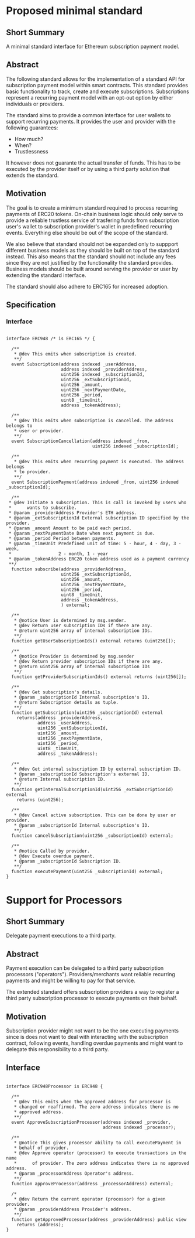 # Proposed minimal standard

## Short Summary

A minimal standard interface for Ethereum subscription payment model.

## Abstract

The following standard allows for the implementation of a standard API for subscription payment model within smart contracts. This standard provides basic functionality to track, create and execute subscriptions. Subscriptions represent a recurring payment model with an opt-out option by either individuals or providers.

The standard aims to provide a common interface for user wallets to support recurring payments. It provides the user and provider with the following guarantees:
* How much?
* When?
* Trustlessness

It however does not guarante the actual transfer of funds. This has to be executed by the provider itself or by using a third party solution that extends the standard.

## Motivation

The goal is to create a minimum standard required to process recurring payments of ERC20 tokens. On-chain business logic should only serve to provide a reliable trustless service of trasfering funds from subscription user's wallet to subscription provider's wallet in predefined recurring events. Everything else should be out of the scope of the standard.

We also believe that standard should not be expanded only to suppport different business models as they should be built on top of the standard instead. This also means that the standard should not include any fees since they are not justified by the functionality the standard provides. Business models should be built around serving the provider or user by extending the standard interface.

The standard should also adhere to ERC165 for increased adoption.

## Specification


### Interface

```solidity

interface ERC948 /* is ERC165 */ {

  /**
   * @dev This emits when subscription is created.
   **/
  event Subscription(address indexed _userAddress,
                     address indexed _providerAddress,
                     uint256 indexed _subscriptionId,
                     uint256 _extSubscriptionId,
                     uint256 _amount,
                     uint256 _nextPaymentDate,
                     uint256 _period,
                     uint8 _timeUnit,
                     address _tokenAddress);

  /**
   * @dev This emits when subscription is cancelled. The address belongs to
   * user or provider.
   **/
  event SubscriptionCancellation(address indexed _from,
                                 uint256 indexed _subscriptionId);

  /**
   * @dev This emits when recurring payment is executed. The address belongs
   * to provider.
   **/
  event SubscriptionPayment(address indexed _from, uint256 indexed _subscriptionId);

  /**
 * @dev Initiate a subscription. This is call is invoked by users who
 *      wants to subscribe.
 * @param _providerAddress Provider's ETH address.
 * @param _extSubscriptionId External subscription ID specified by the provider.
 * @param _amount Amount to be paid each period.
 * @param _nextPaymentDate Date when next payment is due.
 * @param _period Period between payments.
 * @param _timeUnit Predefined unit of time: 5 - hour, 4 - day, 3 - week,
 *                  2 - month, 1 - year
 * @param _tokenAddress ERC20 token address used as a payment currency
 **/
  function subscribe(address _providerAddress,
                     uint256 _extSubscriptionId,
                     uint256 _amount,
                     uint256 _nextPaymentDate,
                     uint256 _period,
                     uint8 _timeUnit,
                     address _tokenAddress,
                     ) external;

  /**
   * @notice User is determined by msg.sender.
   * @dev Return user subscription IDs if there are any.
   * @return uint256 array of internal subscription IDs.
   **/
  function getUserSubscriptionIds() external returns (uint256[]);

  /**
   * @notice Provider is determined by msg.sender
   * @dev Return provider subscription IDs if there are any.
   * @return uint256 array of internal subscription IDs
   **/
  function getProviderSubscriptionIds() external returns (uint256[]);

  /**
   * @dev Get subscription's details.
   * @param _subscriptionId Internal subscription's ID.
   * @return Subscription details as tuple.
   **/
  function getSubscription(uint256 _subscriptionId) external
    returns(address _providerAddress,
            address _userAddress,
            uint256 _extSubscriptionId,
            uint256 _amount,
            uint256 _nextPaymentDate,
            uint256 _period,
            uint8 _timeUnit,
            address _tokenAddress);

  /**
   * @dev Get internal subscription ID by external subscription ID.
   * @param _subscriptionId Subscription's external ID.
   * @return Internal subscription ID.
   **/
  function getInternalSubscriptionId(uint256 _extSubscriptionId) external
    returns (uint256);

  /**
   * @dev Cancel active subscription. This can be done by user or provider.
   * @param _subscriptionId Internal subscription's ID.
   **/
  function cancelSubscription(uint256 _subscriptionId) external;

  /**
   * @notice Called by provider.
   * @dev Execute overdue payment.
   * @param _subscriptionId Subscription ID.
   **/
  function executePayment(uint256 _subscriptionId) external;
}
```

# Support for Processors

## Short Summary

Delegate payment executions to a third party.

## Abstract

Payment execution can be delegated to a third party subscription processors ("operators"). Providers/merchants want reliable recurring payments and might be willing to pay for that service.

The extended standard offers subscription providers a way to register a third party subscription processor to execute payments on their behalf.

## Motivation

Subscription provider might not want to be the one executing payments since is does not want to deal with interacting with the subscription contract, following events, handling overdue payments and might want to delegate this responsibility to a third party.

## Interface
```solidity

interface ERC948Processor is ERC948 {

  /**
   * @dev This emits when the approved address for processor is
   * changed or reaffirmed. The zero address indicates there is no
   * approved address.
   **/
  event ApproveSubscriptionProcessor(address indexed _provider,
                                     address indexed _processor);

  /**
   * @notice This gives processor ability to call executePayment in
   * behalf of provider.
   * @dev Approve operator (processor) to execute transactions in the name
   *      of provider. The zero address indicates there is no approved address.
   * @param _processorAddress Operator's address.
   **/
  function approveProcessor(address _processorAddress) external;

  /*
   * @dev Return the current operator (processor) for a given provider.
   * @param _providerAddress Provider's address.
   **/
  function getApprovedProcessor(address _providerAddress) public view
    returns (address);
}
```

